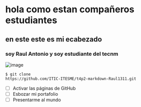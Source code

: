 # hola como estan compañeros estudiantes 
## en este este es mi ecabezado 
### soy Raul  Antonio y soy estudiante del tecnm
![image](https://user-images.githubusercontent.com/91574566/202828027-91b9411c-f5eb-4a2c-85c7-86b809bf9837.png)
```
$ git clone
https://github.com/ITIC-ITESME/t4p2-markdown-Raul1311.git
```
- [ ]  Activar las páginas de GitHub
- [ ]  Esbozar mi portafolio
- [ ]  Presentarme al mundo
